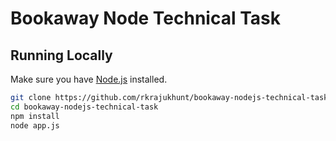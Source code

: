 # Bookaway Node Technical Task

## Running Locally

Make sure you have [Node.js](http://nodejs.org/) installed.

```sh
git clone https://github.com/rkrajukhunt/bookaway-nodejs-technical-task.git # or clone your own fork
cd bookaway-nodejs-technical-task
npm install
node app.js
```
